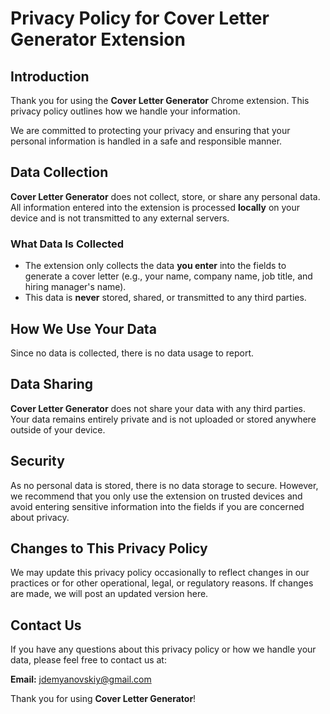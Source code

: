 # Privacy Policy for Cover Letter Generator Extension

## Introduction

Thank you for using the **Cover Letter Generator** Chrome extension. This privacy policy outlines how we handle your information. 

We are committed to protecting your privacy and ensuring that your personal information is handled in a safe and responsible manner.

## Data Collection

**Cover Letter Generator** does not collect, store, or share any personal data. All information entered into the extension is processed **locally** on your device and is not transmitted to any external servers. 

### What Data Is Collected
- The extension only collects the data **you enter** into the fields to generate a cover letter (e.g., your name, company name, job title, and hiring manager's name).
- This data is **never** stored, shared, or transmitted to any third parties.

## How We Use Your Data

Since no data is collected, there is no data usage to report.

## Data Sharing

**Cover Letter Generator** does not share your data with any third parties. Your data remains entirely private and is not uploaded or stored anywhere outside of your device.

## Security

As no personal data is stored, there is no data storage to secure. However, we recommend that you only use the extension on trusted devices and avoid entering sensitive information into the fields if you are concerned about privacy.

## Changes to This Privacy Policy

We may update this privacy policy occasionally to reflect changes in our practices or for other operational, legal, or regulatory reasons. If changes are made, we will post an updated version here. 

## Contact Us

If you have any questions about this privacy policy or how we handle your data, please feel free to contact us at:

**Email:** jdemyanovskiy@gmail.com

Thank you for using **Cover Letter Generator**!

